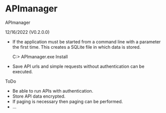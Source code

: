 # APImanager
APImanager



12/16/2022 (V0.2.0.0)
- If the application must be started from a command line with a parameter the first time. This creates a SQLite file in which data is stored.
  
  C:> APImanager.exe Install

- Save API urls and simple requests without authentication can be executed.

ToDo
-  Be able to run APIs with authentication.
- Store API data encrypted.
- If paging is necessary then paging can be performed.
- ...
